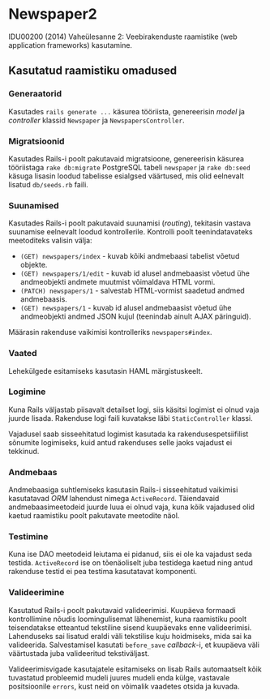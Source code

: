 # Newspaper2

IDU00200 (2014) Vaheülesanne 2: Veebirakenduste raamistike (web application frameworks) kasutamine.


## Kasutatud raamistiku omadused


### Generaatorid

Kasutades `rails generate ...` käsurea tööriista, genereerisin *model* ja *controller* klassid
`Newspaper` ja `NewspapersController`.


### Migratsioonid

Kasutades Rails-i poolt pakutavaid migratsioone, genereerisin käsurea tööriistaga `rake db:migrate`
PostgreSQL tabeli `newspaper` ja `rake db:seed` käsuga lisasin loodud tabelisse esialgsed väärtused,
mis olid eelnevalt lisatud `db/seeds.rb` faili.


### Suunamised

Kasutades Rails-i poolt pakutavaid suunamisi (*routing*), tekitasin vastava suunamise eelnevalt loodud
kontrollerile. Kontrolli poolt teenindatavateks meetoditeks valisin välja:

  * `(GET) newspapers/index` - kuvab kõiki andmebaasi tabelist võetud objekte.
  * `(GET) newspapers/1/edit` - kuvab id alusel andmebaasist võetud ühe andmeobjekti andmete
    muutmist võimaldava HTML vormi.
  * `(PATCH) newspapers/1` - salvestab HTML-vormist saadetud andmed andmebaasis.
  * `(GET) newspapers/1` - kuvab id alusel andmebaasist võetud ühe andmeobjekti andmed JSON kujul
    (teenindab ainult AJAX päringuid).

Määrasin rakenduse vaikimisi kontrolleriks `newspapers#index`.


### Vaated

Lehekülgede esitamiseks kasutasin HAML märgistuskeelt.


### Logimine

Kuna Rails väljastab piisavalt detailset logi, siis käsitsi logimist ei olnud vaja juurde lisada.
Rakenduse logi faili kuvatakse läbi `StaticController` klassi.

Vajadusel saab sisseehitatud logimist kasutada ka rakendusespetsiifilist sõnumite logimiseks, kuid
antud rakenduses selle jaoks vajadust ei tekkinud.


### Andmebaas

Andmebaasiga suhtlemiseks kasutasin Rails-i sisseehitatud vaikimisi kasutatavad *ORM* lahendust
nimega `ActiveRecord`. Täiendavaid andmebaasimeetodeid juurde luua ei olnud vaja, kuna kõik
vajadused olid kaetud raamistiku poolt pakutavate meetodite näol.


### Testimine

Kuna ise DAO meetodeid leiutama ei pidanud, siis ei ole ka vajadust seda testida. `ActiveRecord` ise
on tõenäoliselt juba testidega kaetud ning antud rakenduse testid ei pea testima kasutatavat
komponenti.


### Valideerimine

Kasutatud Rails-i poolt pakutavaid valideerimisi. Kuupäeva formaadi kontrollimine nõudis
loomingulisemat lähenemist, kuna raamistiku poolt teisendatakse etteantud tekstiline sisend
kuupäevaks enne valideerimisi. Lahenduseks sai lisatud eraldi väli tekstilise kuju hoidmiseks, mida
sai ka valideerida. Salvestamisel kasutati `before_save` *callback*-i, et kuupäeva väli väärtustada
juba valideeritud tekstiväljast.

Valideerimisvigade kasutajatele esitamiseks on lisab Rails automaatselt kõik tuvastatud probleemid
mudeli juures mudeli enda külge, vastavale positsioonile `errors`, kust neid on võimalik vaadetes
otsida ja kuvada.
